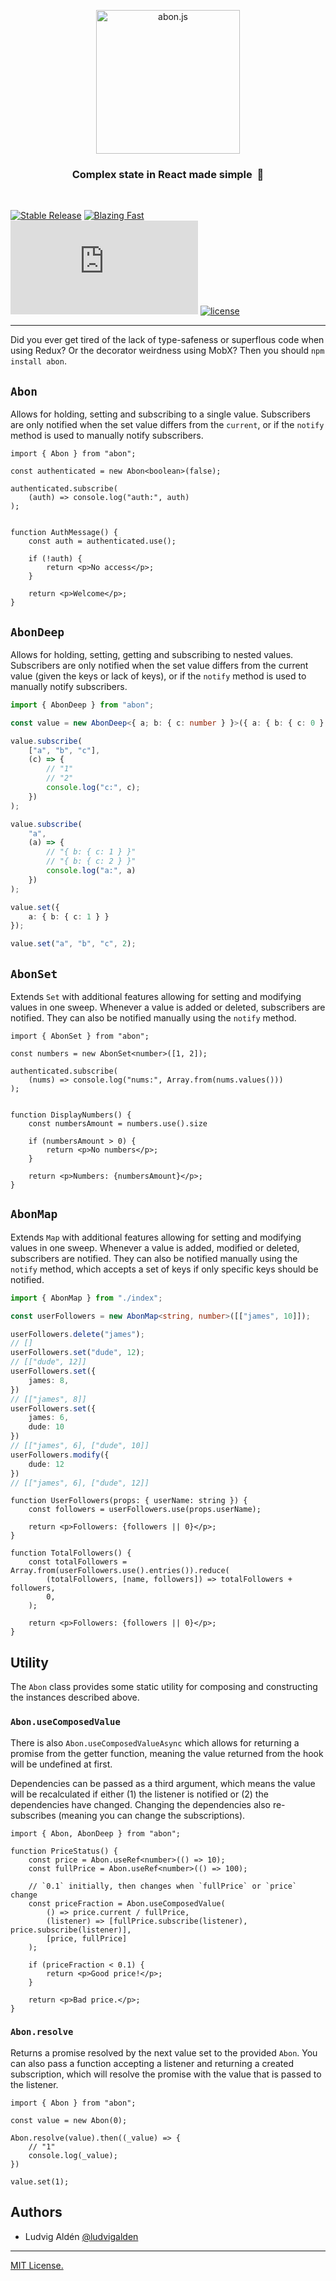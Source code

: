 
<p align="center">
  <img src="https://user-images.githubusercontent.com/30798446/76517645-f433e800-645d-11ea-8d85-e83424827956.png" width="230" height="230" alt="abon.js" />
</p>

<h3 align="center">
  Complex state in React made simple &nbsp;🚀
</h3>

<br>

[![Stable Release](https://img.shields.io/npm/v/abon.svg)](https://npm.im/abon)
[![Blazing Fast](https://badgen.now.sh/badge/speed/blazing%20%F0%9F%94%A5/green)](https://npm.im/abon)
[![gzip size](http://img.badgesize.io/https://unpkg.com/abon@latest/dist/abon.umd.production.min.js?compression=gzip)](https://unpkg.com/abon@latest/dist/abon.umd.production.min.js)
[![license](https://badgen.now.sh/badge/license/MIT)](./LICENSE)

---

Did you ever get tired of the lack of type-safeness or superflous code when using Redux? Or the decorator weirdness using MobX? Then you should `npm install abon`.

## `Abon`

Allows for holding, setting and subscribing to a single value. Subscribers are only notified when the set value differs from the `current`, or if the `notify` method is used to manually notify subscribers.

```tsx
import { Abon } from "abon";

const authenticated = new Abon<boolean>(false);

authenticated.subscribe(
    (auth) => console.log("auth:", auth)
);


function AuthMessage() {
    const auth = authenticated.use();

    if (!auth) {
        return <p>No access</p>;
    }

    return <p>Welcome</p>;
}
```

## `AbonDeep`

Allows for holding, setting, getting and subscribing to nested values. Subscribers are only notified when the set value differs from the current value (given the keys or lack of keys), or if the `notify` method is used to manually notify subscribers.

```typescript
import { AbonDeep } from "abon";

const value = new AbonDeep<{ a; b: { c: number } }>({ a: { b: { c: 0 } } });

value.subscribe(
    ["a", "b", "c"],
    (c) => {
        // "1"
        // "2"
        console.log("c:", c);
    })
);

value.subscribe(
    "a",
    (a) => {
        // "{ b: { c: 1 } }"
        // "{ b: { c: 2 } }"
        console.log("a:", a)
    })
);

value.set({
    a: { b: { c: 1 } }
});

value.set("a", "b", "c", 2);
```

## `AbonSet`

Extends `Set` with additional features allowing for setting and modifying values in one sweep. Whenever a value is added or deleted, subscribers are notified. They can also be notified manually using the `notify` method.

```tsx
import { AbonSet } from "abon";

const numbers = new AbonSet<number>([1, 2]);

authenticated.subscribe(
    (nums) => console.log("nums:", Array.from(nums.values()))
);


function DisplayNumbers() {
    const numbersAmount = numbers.use().size

    if (numbersAmount > 0) {
        return <p>No numbers</p>;
    }

    return <p>Numbers: {numbersAmount}</p>;
}
```

## `AbonMap`

Extends `Map` with additional features allowing for setting and modifying values in one sweep. Whenever a value is added, modified or deleted, subscribers are notified. They can also be notified manually using the `notify` method, which accepts a set of keys if only specific keys should be notified.

```typescript
import { AbonMap } from "./index";

const userFollowers = new AbonMap<string, number>([["james", 10]]);

userFollowers.delete("james");
// []
userFollowers.set("dude", 12);
// [["dude", 12]]
userFollowers.set({
    james: 8,
})
// [["james", 8]]
userFollowers.set({
    james: 6,
    dude: 10
})
// [["james", 6], ["dude", 10]]
userFollowers.modify({
    dude: 12
})
// [["james", 6], ["dude", 12]]
```

```tsx
function UserFollowers(props: { userName: string }) {
    const followers = userFollowers.use(props.userName);

    return <p>Followers: {followers || 0}</p>;
}

function TotalFollowers() {
    const totalFollowers = Array.from(userFollowers.use().entries()).reduce(
        (totalFollowers, [name, followers]) => totalFollowers + followers,
        0,
    );

    return <p>Followers: {followers || 0}</p>;
}
```

## Utility

The `Abon` class provides some static utility for composing and constructing the instances described above.

### `Abon.useComposedValue`

There is also `Abon.useComposedValueAsync` which allows for returning a promise from the getter function, meaning the value returned from the hook will be undefined at first.

Dependencies can be passed as a third argument, which means the value will be recalculated if either (1) the listener is notified or (2) the dependencies have changed. Changing the dependencies also re-subscribes (meaning you can change the subscriptions).

```tsx
import { Abon, AbonDeep } from "abon";

function PriceStatus() {
    const price = Abon.useRef<number>(() => 10);
    const fullPrice = Abon.useRef<number>(() => 100);

    // `0.1` initially, then changes when `fullPrice` or `price` change
    const priceFraction = Abon.useComposedValue(
        () => price.current / fullPrice,
        (listener) => [fullPrice.subscribe(listener), price.subscribe(listener)],
        [price, fullPrice]
    );

    if (priceFraction < 0.1) {
        return <p>Good price!</p>;
    }

    return <p>Bad price.</p>;
}
```

### `Abon.resolve`

Returns a promise resolved by the next value set to the provided `Abon`. You can also pass a function accepting a listener and returning a created subscription, which will resolve the promise with the value that is passed to the listener.

```tsx
import { Abon } from "abon";

const value = new Abon(0);

Abon.resolve(value).then((_value) => {
    // "1"
    console.log(_value);
})

value.set(1);
```

## Authors

- Ludvig Aldén [@ludvigalden](https://github.com/ludvigalden)

---

[MIT License.](https://github.com/ludvigalden/abon/blob/master/LICENSE)
